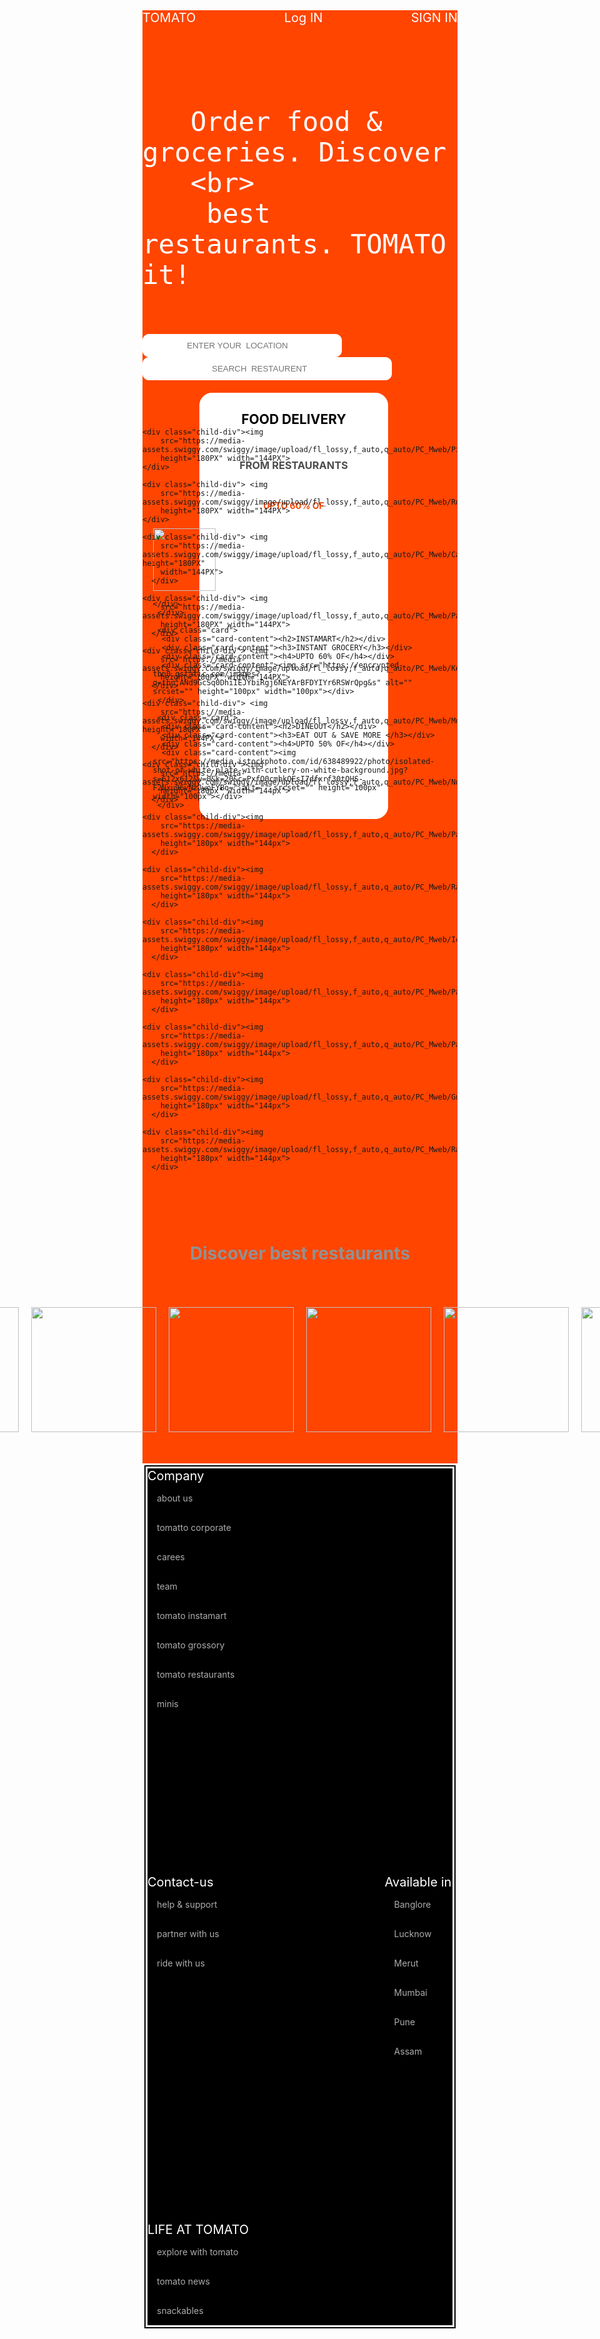 <!DOCTYPE html>
<html lang="en">

<head>

  <title>Tomato</title>

  <Style>
    
   

    

    .header {
      color: rgb(255, 255, 255);
      text-align: center;
      font-size: 20px;
      display: flex;
      flex-wrap: wrap;
      justify-content: space-between;
     
      

    }

    





    .parent {
      display: flex;
      gap: 40px;
      flex-wrap: wrap;
      margin-top: 50px;
      justify-content: space-between;
      

    }
    .child-div{
      border-radius: 50%;
    }
    .img-1{
     margin-bottom: auto;
    
    }
    .img-2{
   margin-left: 720px;
    }
   .banner-heading{
   text-align: center;
   font-size: 30px;
   color: white;

   
  
   
   }
   .banner{
    background-color: orangered;

   }
   .banner-part{
   
    display: flex;
    justify-content: center;
     align-items: center;
     flex-direction: column;
     height:500px;
     justify-content: space-evenly;
     gap:20px ;


   }
  .card-parrent{
  display: flex;
  flex-wrap: wrap;
  gap: 20px;
  
  }
  .card{
    display: flex;
    flex-direction: column;
    gap: 10px;
    border: 1px solid white;
    background-color: white;
    border-radius: 20px;
    align-items: center;
    width: 300px;
  }

  #input-1{
    padding: 10px 70px;
    border: 1PX SOLID WHITE;
    border-radius: 10PX;
  }
  
  #input-2{
    padding: 10px 110px;
    border: 1PX SOLID WHITE;
    border-radius: 10PX;
  }
  .content-searchbox{
    font-size: 50px;
    color: white;
   
  }
  h2{
    color: black;
   text-align: center;
    
  }
  h3{
    color: rgb(77, 76, 76);
    text-align: center;
  }
  h4{
    color: orangered;
    text-align: center;
  }
  .images{
    display: flex;
    gap: 20px;
    height: 300px;
   
    justify-content: center;
    align-items: center;
  }
.footer{
  background-color: black;
border: 8px rgb(255, 255, 255);
border-style:double;
 display: flex;
 flex-wrap: wrap;
 gap: 250px;
}
.footer-type-heading{
  color: rgb(255, 255, 255);
  font-size: 20px;
    
}
.footer-type{
  color: rgb(173, 173, 173);
  padding: 15px;
}


   
  </Style>
  <link rel="shortcut icon"
    href="https://encrypted-tbn0.gstatic.com/images?q=tbn:ANd9GcSjGQ7tTsID45X_7v2haD8wieG6yIBTUhteRA&s"
    type="image/x-icon">

</head>

<body>
  <div class="banner">
  <header class="header">
    <div class="header-item">TOMATO</div>
    <div class="header-item">Log IN</div>
    <div class="header-item">SIGN IN</div>
  </header>

  

   <div class="banner-part">
   <div class="content-searchbox">
    
       Order food & groceries. Discover
       <br>
        best restaurants. TOMATO it!
       
   </div>
    
   
 
    

   <div class="searchbox">
      <input type="text" value="" placeholder="ENTER YOUR  LOCATION" id="input-1">
      <input type="text" value="" placeholder="SEARCH  RESTAURENT" id="input-2">
  </div>

   <div class="  card-parrent" >
     <div class="card">
      <div class="card-content"><h2>FOOD DELIVERY</h2></div>
      <div class="card-content"><h3>FROM RESTAURANTS</h3></div>
      <div class="card-content"><h4>UPTO 60% OF</h4></div>
      <div class="card-content ">
      <img src="https://png.pngtree.com/png-clipart/20230928/original/pngtree-burger-png-images-png-image_13164941.png" alt="" srcset=""height="100px" width="100px">
          

       
    </div>
     </div>

     <div class="card">
      <div class="card-content"><h2>INSTAMART</h2></div>
      <div class="card-content"><h3>INSTANT GROCERY</h3></div>
      <div class="card-content"><h4>UPTO 60% OF</h4></div>
      <div class="card-content"><img src="https://encrypted-tbn0.gstatic.com/images?q=tbn:ANd9GcSq0DhiIEJYbiRgj6NEYArBFDYIYr6RSWrQpg&s" alt="" srcset="" height="100px" width="100px"></div>
     </div>

     <div class="card">
      <div class="card-content"><h2>DINEOUT</h2></div>
      <div class="card-content"><h3>EAT OUT & SAVE MORE </h3></div>
      <div class="card-content"><h4>UPTO 50% OF</h4></div>
      <div class="card-content"><img src="https://media.istockphoto.com/id/638489922/photo/isolated-shot-of-white-plate-with-cutlery-on-white-background.jpg?s=612x612&w=0&k=20&c=PxfO0cmbkQEsI7dfxrf30tQHS-F2Nxu96vNzJwoFYBo=" alt="" srcset="" height="100px" width="100px"></div>
     </div>

   </div>
  </div>
  
    
  <br><br><br><br><br>
   </div>
 
  </div>

  <div class="parent">
   

    <div class="child-div"><img
        src="https://media-assets.swiggy.com/swiggy/image/upload/fl_lossy,f_auto,q_auto/PC_Mweb/Pizza.png"
        height="180PX" width="144PX">
    </div>

    <div class="child-div"> <img
        src="https://media-assets.swiggy.com/swiggy/image/upload/fl_lossy,f_auto,q_auto/PC_Mweb/Rolls.png"
        height="180PX" width="144PX">
    </div>

    <div class="child-div"> <img
        src="https://media-assets.swiggy.com/swiggy/image/upload/fl_lossy,f_auto,q_auto/PC_Mweb/Cake.png" height="180PX"
        width="144PX">
      </div>

    <div class="child-div"> <img
        src="https://media-assets.swiggy.com/swiggy/image/upload/fl_lossy,f_auto,q_auto/PC_Mweb/Paratha.png"
        height="180PX" width="144PX">
      </div>

    <div class="child-div"> <img
        src="https://media-assets.swiggy.com/swiggy/image/upload/fl_lossy,f_auto,q_auto/PC_Mweb/Kebab.png"
        height="180PX" width="144PX">
      </div>

    <div class="child-div"> <img
        src="https://media-assets.swiggy.com/swiggy/image/upload/fl_lossy,f_auto,q_auto/PC_Mweb/Momo.png" height="180PX"
        width="144PX">
      </div>

    <div class="child-div"><img
        src="https://media-assets.swiggy.com/swiggy/image/upload/fl_lossy,f_auto,q_auto/PC_Mweb/Noodles.png"
        height="180px" width="144px">
      </div>

    <div class="child-div"><img
        src="https://media-assets.swiggy.com/swiggy/image/upload/fl_lossy,f_auto,q_auto/PC_Mweb/Pav%20Bhaji.png"
        height="180px" width="144px">
      </div>

    <div class="child-div"><img
        src="https://media-assets.swiggy.com/swiggy/image/upload/fl_lossy,f_auto,q_auto/PC_Mweb/Rasmalai.png"
        height="180px" width="144px">
      </div>

    <div class="child-div"><img
        src="https://media-assets.swiggy.com/swiggy/image/upload/fl_lossy,f_auto,q_auto/PC_Mweb/Ice%20Cream.png"
        height="180px" width="144px">
      </div>

    <div class="child-div"><img
        src="https://media-assets.swiggy.com/swiggy/image/upload/fl_lossy,f_auto,q_auto/PC_Mweb/Pastry.png"
        height="180px" width="144px">
      </div>

    <div class="child-div"><img
        src="https://media-assets.swiggy.com/swiggy/image/upload/fl_lossy,f_auto,q_auto/PC_Mweb/Pasta.png"
        height="180px" width="144px">
      </div>

    <div class="child-div"><img
        src="https://media-assets.swiggy.com/swiggy/image/upload/fl_lossy,f_auto,q_auto/PC_Mweb/Gulab%20Jamun.png"
        height="180px" width="144px">
      </div>

    <div class="child-div"><img
        src="https://media-assets.swiggy.com/swiggy/image/upload/fl_lossy,f_auto,q_auto/PC_Mweb/Rasgulla.png"
        height="180px" width="144px">
      </div>

    

  </div>
  <h1 style="color: rgb(146, 145, 145); text-align: center; margin-top: 100px;">Discover best restaurants</h1>
  <div class="images">
  <div class="image-container"><img src="https://plus.unsplash.com/premium_photo-1670984940156-c7f833fe8397?fm=jpg&q=60&w=3000&ixlib=rb-4.1.0&ixid=M3wxMjA3fDB8MHxzZWFyY2h8Nnx8cmVzdGF1cmFudCUyMGludGVyaW9yfGVufDB8fDB8fHww" alt="" srcset="" height="200px" width="200px">  </div>
   <div class="image-container"><img src="https://restaurantindia.s3.ap-south-1.amazonaws.com/s3fs-public/2025-06/barooq.jpg" alt="" srcset="" height="200px" width="200px"> </div>
    <div class="image-container"><img src="https://media.istockphoto.com/id/1084572788/photo/3d-render-of-luxury-restaurant.jpg?s=612x612&w=0&k=20&c=qGxC0jvu17bspV4CFcwyAvFvyGMeGZdigRsCYbwfoZM=" alt="" srcset="" height="200px" width="200px"> </div>
     <div class="image-container"><img src="https://media.istockphoto.com/id/1414190207/photo/3d-rendering-of-a-luxurious-restaurant-interior.jpg?s=612x612&w=0&k=20&c=xfTwoHUmYdVMRze8sdoO--8S83kTEdi6fi38i4GCw8M=" alt="" srcset="" height="200px" width="200px"> </div>
     <div class="image-container"><img src="https://restaurantindia.s3.ap-south-1.amazonaws.com/s3fs-public/2024-03/Kembara.jpg" alt="" srcset="" height="200px" width="200px"> </div>
     <div class="image-container"><img src="https://lh3.googleusercontent.com/_1GrCVh8J-wNF3dZUJDlFYLnuXrDMpZSeG6uDmf0UULiHwY_aXPD_R58vON0DsrRo9B0wzgzgQ_hoDiQGaiSBXV0JFJ4YwodROFwT5NyOA=w1200-rw" alt="" srcset="" height="200px" width="200px"> </div>

</div>
 

</body>

<footer class="footer">
    <div class="footer-content">
  <div class="footer-type-heading">Company</div>
  <div class="footer-type">about us</div>
  <div class="footer-type">tomatto corporate</div>
  <div class="footer-type">carees</div>
  <div class="footer-type">team</div>
  <div class="footer-type">tomato instamart</div>
  <div class="footer-type">tomato grossory</div>
  <div class="footer-type">tomato restaurants</div>
  <div class="footer-type">minis</div>
</div>


<div class="footer-content">
  <div class="footer-type-heading">Contact-us</div>
  <div class="footer-type">help & support</div>
  <div class="footer-type">partner with us</div>
  <div class="footer-type">ride with us</div>
</div>


<div class="footer-content">
  <div class="footer-type-heading">Available in</div>
  <div class="footer-type">Banglore</div>
  <div class="footer-type">Lucknow</div>
  <div class="footer-type">Merut</div>
  <div class="footer-type">Mumbai</div>
  <div class="footer-type">Pune</div>
  <div class="footer-type">Assam</div>
</div>


<div class="footer-content">
  <div class="footer-type-heading">LIFE AT TOMATO</div>
  <div class="footer-type">explore with tomato</div>
  <div class="footer-type">tomato news</div>
  <div class="footer-type">snackables</div>
</div>

</footer >


</html>
